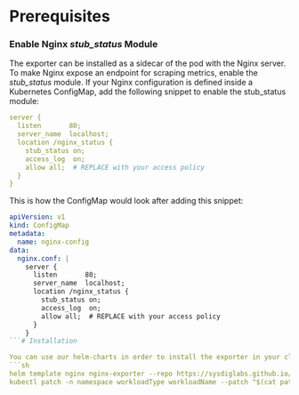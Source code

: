 # Prerequisites


### Enable Nginx _stub_status_ Module
The exporter can be installed as a sidecar of the pod with the Nginx server. To make Nginx expose an endpoint for scraping metrics, enable the _stub_status_ module.
If your Nginx configuration is defined inside a Kubernetes ConfigMap, add the following snippet to enable the stub_status module:

```yaml
server {
  listen       80;
  server_name  localhost;
  location /nginx_status {
    stub_status on;
    access_log  on;
    allow all;  # REPLACE with your access policy
  }
}
```

This is how the ConfigMap would look after adding this snippet:

```yaml
apiVersion: v1
kind: ConfigMap
metadata:
  name: nginx-config
data:
  nginx.conf: |
    server {
      listen       80;
      server_name  localhost;
      location /nginx_status {
        stub_status on;
        access_log  on;
        allow all;  # REPLACE with your access policy
      }
    }
```# Installation

You can use our helm-charts in order to install the exporter in your cluster.
```sh
helm template nginx nginx-exporter --repo https://sysdiglabs.github.io/integrations-charts > patch.yaml
kubectl patch -n namespace workloadType workloadName --patch "$(cat patch.yaml)"
```